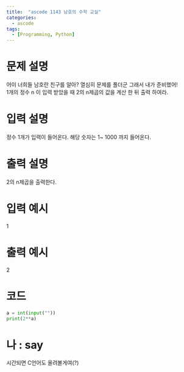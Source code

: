 ```yaml
---
title:  "ascode 1143 남호의 수학 교실"
categories:
  - ascode
tags:
  - [Programming, Python]
---
```


# 문제 설명
어이 너희들 남호란 친구를 알아? 열심히 문제를 풀더군 그래서 내가 준비했어!<br>
1개의 정수 n 이 입력 받았을 때 2의 n제곱의 값을 계산 한 뒤 출력 하여라.<br>
# 입력 설명
정수 1개가 입력이 들어온다. 
해당 숫자는 1~ 1000 까지 들어온다.
# 출력 설명
2의 n제곱을 출력한다.
# 입력 예시
1
# 출력 예시
2

# 코드

```py
a = int(input(""))
print(2**a)
```

# 나 : say
시간되면 C언어도 올려볼게여(?)